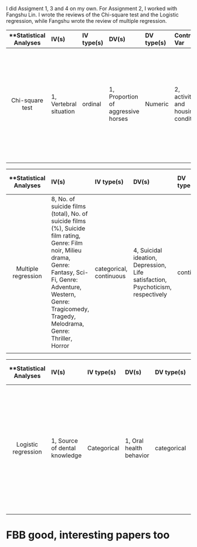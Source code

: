 I did Assigment 1, 3 and 4 on my own. For Assignment 2, I worked with Fangshu Lin. I wrote the reviews of the Chi-square test and the Logistic regression, while Fangshu wrote the review of multiple regression.

| **Statistical Analyses	|  IV(s)  |  IV type(s) |  DV(s)  |  DV type(s)  |  Control Var | Control Var type  | Question to be answered | _H0_ | alpha | link to paper **| 
|:----------:|:----------|:------------|:-------------|:-------------|:------------|:------------- |:------------------|:----:|:-------:|:-------|
Chi-square test	| 1, Vertebral situation | ordinal | 1, Proportion of aggressive horses| Numeric | 2, activities and housing conditions | categorical | 	In horses, aggression towards humans (a common source of accidents for professionals) could be linked to regularly reported vertebral problems of riding horses. | Horses with different Vertebral situations have similar Proportions of aggressive horses. | 0.05 | [Partners with Bad Temper: Reject or Cure? A Study of Chronic Pain and Aggression in Horses](http://journals.plos.org/plosone/article?id=10.1371/journal.pone.0012434) |
  |||||||||


| **Statistical Analyses	|  IV(s)  |  IV type(s) |  DV(s)  |  DV type(s)  |  Control Var | Control Var type  | Question to be answered | _H0_ | alpha | link to paper **| 
|:----------:|:----------|:------------|:-------------|:-------------|:------------|:------------- |:------------------|:----:|:-------:|:-------|
Multiple regression	|  8, No. of suicide films (total), No. of suicide films (%), Suicide film rating, Genre: Film noir, Milieu drama, Genre: Fantasy, Sci-Fi, Genre: Adventure, Western, Genre: Tragicomedy, Tragedy, Melodrama, Genre: Thriller, Horror| categorical, continuous | 4, Suicidal ideation, Depression, Life satisfaction, Psychoticism, respectively| continuous| 3, Sex, Age, Education | categorical, continuous| The study investigates that if film genre preference is associated with risk factors for suicide. | Film genre preferences have no influence on risk factors of suicide. | 0.05 | [Associations between Film Preferences and Risk Factors for Suicide: An Online Survey](http://journals.plos.org/plosone/article?id=10.1371/journal.pone.0102293) |
  |||||||||


| **Statistical Analyses	|  IV(s)  |  IV type(s) |  DV(s)  |  DV type(s)  |  Control Var | Control Var type  | Question to be answered | _H0_ | alpha | link to paper **| 
|:----------:|:----------|:------------|:-------------|:-------------|:------------|:------------- |:------------------|:----:|:-------:|:-------|
Logistic regression	| 1, Source of dental knowledge| Categorical | 1, Oral health behavior| categorical | 1, gender| Categorical  | 	The aim of this study was to investigate the associations between the source of dental knowledge and oral health behavior in a group of students at a university in Japan. |The source of dental knowledge does not influence oral health behavior | 0.05 | [Associations between dental knowledge, source of dental knowledge and oral health behavior in Japanese university students: A cross-sectional study](http://journals.plos.org/plosone/article?id=10.1371/journal.pone.0179298) |
  |||||||||


# FBB good, interesting papers too
